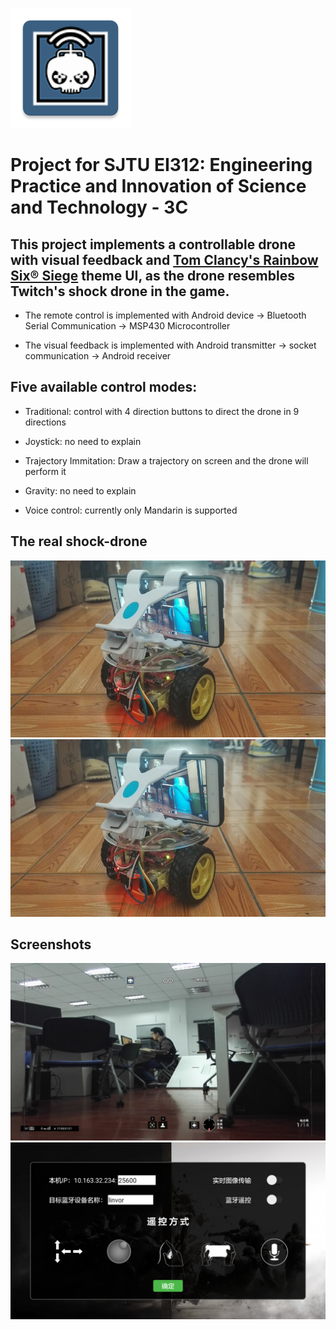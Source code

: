 ![Header](https://github.com/cxy1997/Engineering-Practice-and-Innovation-of-Science-and-Technology-3C/blob/master/shockdrone/app/src/main/res/mipmap-xxxhdpi/twitch.png)
# Project for SJTU EI312: Engineering Practice and Innovation of Science and Technology - 3C
## This project implements a controllable drone with visual feedback and [Tom Clancy's Rainbow Six® Siege](https://rainbow6.ubisoft.com/siege/en-GB/home/index.aspx) theme UI, as the drone resembles Twitch's shock drone in the game.

- The remote control is implemented with Android device -> Bluetooth Serial Communication -> MSP430 Microcontroller

- The visual feedback is implemented with Android transmitter -> socket communication -> Android receiver

## Five available control modes:

- Traditional: control with 4 direction buttons to direct the drone in 9 directions

- Joystick: no need to explain

- Trajectory Immitation: Draw a trajectory on screen and the drone will perform it

- Gravity: no need to explain

- Voice control: currently only Mandarin is supported

## The real shock-drone

![Screenshot_shockdrone](https://github.com/cxy1997/Engineering-Practice-and-Innovation-of-Science-and-Technology-3C/blob/master/screenshots/real_drone.jpg)
![Screenshot_shockdrone](https://github.com/cxy1997/Engineering-Practice-and-Innovation-of-Science-and-Technology-3C/blob/master/screenshots/real_drone2.jpg)

## Screenshots

![Screenshot_shockdrone](https://github.com/cxy1997/Engineering-Practice-and-Innovation-of-Science-and-Technology-3C/blob/master/screenshots/Screenshot_shockdrone.png)
![Screenshot_twitch](https://github.com/cxy1997/Engineering-Practice-and-Innovation-of-Science-and-Technology-3C/blob/master/screenshots/Screenshot_twitch.png)


